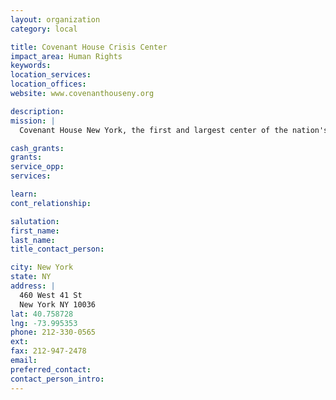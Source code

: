 ```yaml
---
layout: organization
category: local

title: Covenant House Crisis Center
impact_area: Human Rights
keywords: 
location_services: 
location_offices: 
website: www.covenanthouseny.org

description: 
mission: |
  Covenant House New York, the first and largest center of the nation's foremost agency serving homeless, runaway and at-risk youth, opens its doors 24 hours a day for teens in need. 

cash_grants: 
grants: 
service_opp: 
services: 

learn: 
cont_relationship: 

salutation: 
first_name: 
last_name: 
title_contact_person: 

city: New York
state: NY
address: |
  460 West 41 St     
  New York NY 10036
lat: 40.758728
lng: -73.995353
phone: 212-330-0565
ext: 
fax: 212-947-2478
email: 
preferred_contact: 
contact_person_intro: 
---
```

